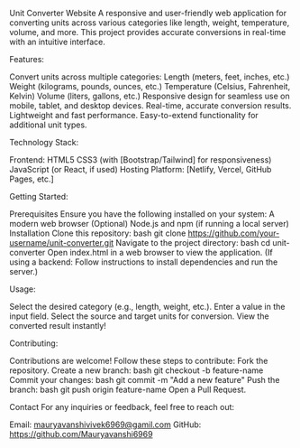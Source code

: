 Unit Converter Website A responsive and user-friendly web application for converting units across various categories like length, weight, temperature, volume, and more. This project provides accurate conversions in real-time with an intuitive interface.

Features:

Convert units across multiple categories: Length (meters, feet, inches, etc.) Weight (kilograms, pounds, ounces, etc.) Temperature (Celsius, Fahrenheit, Kelvin) Volume (liters, gallons, etc.) Responsive design for seamless use on mobile, tablet, and desktop devices. Real-time, accurate conversion results. Lightweight and fast performance. Easy-to-extend functionality for additional unit types.

Technology Stack:

Frontend: HTML5 CSS3 (with [Bootstrap/Tailwind] for responsiveness) JavaScript (or React, if used) Hosting Platform: [Netlify, Vercel, GitHub Pages, etc.]

Getting Started:

Prerequisites Ensure you have the following installed on your system: A modern web browser (Optional) Node.js and npm (if running a local server) Installation Clone this repository: bash git clone https://github.com/your-username/unit-converter.git Navigate to the project directory: bash cd unit-converter Open index.html in a web browser to view the application. (If using a backend: Follow instructions to install dependencies and run the server.)

Usage:

Select the desired category (e.g., length, weight, etc.). Enter a value in the input field. Select the source and target units for conversion. View the converted result instantly!

Contributing:

Contributions are welcome! Follow these steps to contribute: Fork the repository. Create a new branch: bash git checkout -b feature-name Commit your changes: bash git commit -m "Add a new feature" Push the branch: bash git push origin feature-name Open a Pull Request.

Contact For any inquiries or feedback, feel free to reach out:

Email: mauryavanshivivek6969@gamil.com GitHub: https://github.com/Mauryavanshi6969
